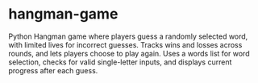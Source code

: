# hangman-game
 Python Hangman game where players guess a randomly selected word, with limited lives for incorrect guesses. Tracks wins and losses across rounds, and lets players choose to play again. Uses a words list for word selection, checks for valid single-letter inputs, and displays current progress after each guess.
